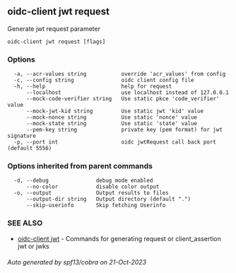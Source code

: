 ## oidc-client jwt request

Generate jwt request parameter

```
oidc-client jwt request [flags]
```

### Options

```
  -a, --acr-values string           override 'acr_values' from config
  -c, --config string               oidc client config file
  -h, --help                        help for request
      --localhost                   use localhost instead of 127.0.0.1
      --mock-code-verifier string   Use static pkce 'code_verifier' value
      --mock-jwt-kid string         Use static jwt 'kid' value
      --mock-nonce string           Use static 'nonce' value
      --mock-state string           Use static 'state' value
      --pem-key string              private key (pem format) for jwt signature
  -p, --port int                    oidc jwtRequest call back port (default 5556)
```

### Options inherited from parent commands

```
  -d, --debug               debug mode enabled
      --no-color            disable color output
  -o, --output              Output results to files
      --output-dir string   Output directory (default ".")
      --skip-userinfo       Skip fetching Userinfo
```

### SEE ALSO

* [oidc-client jwt](oidc-client_jwt.md)	 - Commands for generating request or client_assertion jwt or jwks

###### Auto generated by spf13/cobra on 21-Oct-2023
